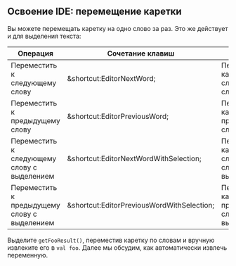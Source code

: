 ## Освоение IDE: перемещение каретки

Вы можете перемещать каретку на одно слово за раз. Это же действует и для выделения текста:

| Операция                                  | Сочетание клавиш                                                       | Описание                                               |
|-------------------------------------------|---------------------------------------------------------------------|---------------------------------------------------------|
| Переместить к следующему слову            | <span class="shortcut">&shortcut:EditorNextWord;</span>             | Переместить каретку к следующему слову.                 |
| Переместить к предыдущему слову           | <span class="shortcut">&shortcut:EditorPreviousWord;</span>         | Переместить каретку к предыдущему слову.                |
| Переместить к следующему слову с выделением | <span class="shortcut">&shortcut:EditorNextWordWithSelection;</span> | Переместить каретку к следующему слову, выделяя его.    |
| Переместить к предыдущему слову с выделением | <span class="shortcut">&shortcut:EditorPreviousWordWithSelection;</span> | Переместить каретку к предыдущему слову, выделяя его. |

Выделите `getFooResult()`, переместив каретку по словам и вручную извлеките его в `val foo`. Далее мы обсудим, как автоматически извлечь переменную.